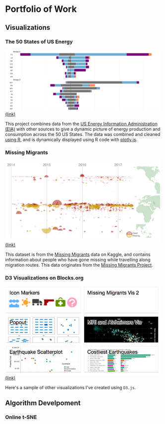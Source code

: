 # Portfolio of Work

## Visualizations

### The 50 States of US Energy

<a href="https://djbeach.shinyapps.io/usenergy/" target="_blank">
  <img src="img/USEnergy.png" alt="The 50 States of US Energy" width="500px"/><br/>
  (link)<br/>
</a>

This project combines data from the [US Energy Information Administration (EIA)](https://www.eia.gov/) with other sources to give a dynamic picture of energy production and consumption across the 50 US States.  The data was combined and cleaned [using R](https://www.r-project.org/), and is dynamically displayed using R code with [plotly.js](https://plot.ly/javascript/).

### Missing Migrants

<a href="https://bl.ocks.org/dbeach24/599725c960ce2881b1dcd46c3b20e268" target="_blank">
  <img src="img/missing.png" alt="Missing Migrants" width="500px"/><br/>
  (link)<br/>
</a>

This dataset is from the [Missing Migrants](https://www.kaggle.com/jmataya/missingmigrants) data on Kaggle, and contains information about people who have gone missing while travelling along migration routes.  This data originates from the [Missing Migrants Project](https://missingmigrants.iom.int/).

### D3 Visualizations on Blocks.org

<a href="https://bl.ocks.org/dbeach24" target="_blank">
  <img src="img/blocks.png" alt="D3 Visualizations on Blocks.org" width="500px"/><br/>
  (link)<br/>
</a>

Here's a sample of other visualizations I've created using `D3.js`.

## Algorithm Develpoment

### Online t-SNE

